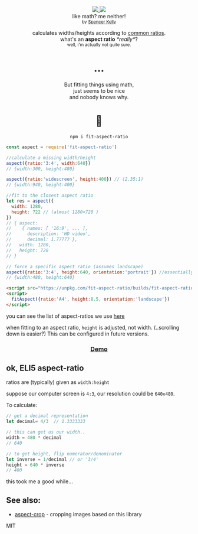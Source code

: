 <div align="center">
  <!-- <a href="https://www.codacy.com/app/spencerkelly86/wtf_wikipedia">
    <img src="https://api.codacy.com/project/badge/grade/e84f69487c9348ba9cd8e31031a05a4f" />
  </a> -->
  <a href="https://npmjs.org/package/fit-aspect-ratio">
    <img src="https://img.shields.io/npm/v/fit-aspect-ratio.svg?style=flat-square" />
  </a>
  <!-- <a href="https://codecov.io/gh/spencermountain/wtf_wikipedia">
    <img src="https://codecov.io/gh/spencermountain/wtf_wikipedia/branch/master/graph/badge.svg" />
  </a> -->
  <a href="https://unpkg.com/fit-aspect-ratio/builds/fit-aspect-ratio.js">
    <img src="https://badge-size.herokuapp.com/spencermountain/fit-aspect-ratio/master/builds/fit-aspect-ratio.js" />
  </a>
  <div>like math? me neither!</div>
  <sub>
    by
    <a href="https://spencermountain.github.io/">Spencer Kelly</a>
  </sub>
</div>
<p></p>

<div align="center">
  calculates widths/heights according to <a href="https://en.wikipedia.org/wiki/Aspect_ratio_(image)">common ratios</a>.
  <div>what's an <b>aspect ratio</b> <i>*really*</i>?</div>
  <div><sup>well, i'm actually not quite sure.</sup></div>
  <h1>… </h1>
  <div align="center">But fitting things using math,</div>
  <div align="center">just seems to be nice</div>
  <div align="center">and nobody knows why.</div>
</div>

<h1 align="center">🌴</h1>

<div align="center">
  <code>npm i fit-aspect-ratio</code>
</div>

<p></p>

```js
const aspect = require('fit-aspect-ratio')

//calculate a missing width/height
aspect({ratio:'3:4', width:640})
// {width:300, height:480}

aspect({ratio:'widescreen', height:400}) // (2.35:1)
// {width:940, height:400}

//fit to the closest aspect ratio
let res = aspect({
  width: 1280,
  height: 722 // (almost 1280×720 )
})
// { aspect:
//    { names: [ '16:9', ... ],
//      description: 'HD video',
//      decimal: 1.77777 },
//   width: 1280,
//   height: 720
// }

// force a specific aspect ratio (assumes landscape)
aspect({ratio:'3:4', height:640, orientation:'portrait'}) //essentially '4:3'
// {width:480, height:640}
```


```html
<script src="https://unpkg.com/fit-aspect-ratio/builds/fit-aspect-ratio.js"></script>
<script>
  fitAspect({ratio:'A4', height:8.5, orientation:'landscape'})
</script>
```

you can see the list of aspect-ratios we use [here](./src/aspects.js)

when fitting to an aspect ratio, `height` is adjusted, not width. (..scrolling down is easier?) This can be configured in future versions.

<h3 align="center">
  <a href="https://beta.observablehq.com/@spencermountain/aspect-ratio-finder">Demo</a>
</h3>


<h2 align="left">ok, ELI5 aspect-ratio</h2>

ratios are (typically) given as `width:height`

suppose our computer screen is `4:3`, our resolution could be `640x480`.

To calculate:
```js
// get a decimal representation
let decimal= 4/3  // 1.3333333

// this can get us our width..
width = 480 * decimal
// 640

// to get height, flip numerator/denominator
let inverse = 1/decimal // or '3/4'
height = 640 * inverse
// 480
```
this took me a good while...

## See also:
* [aspect-crop](https://github.com/spencermountain/aspect-crop) - cropping images based on this library

MIT
